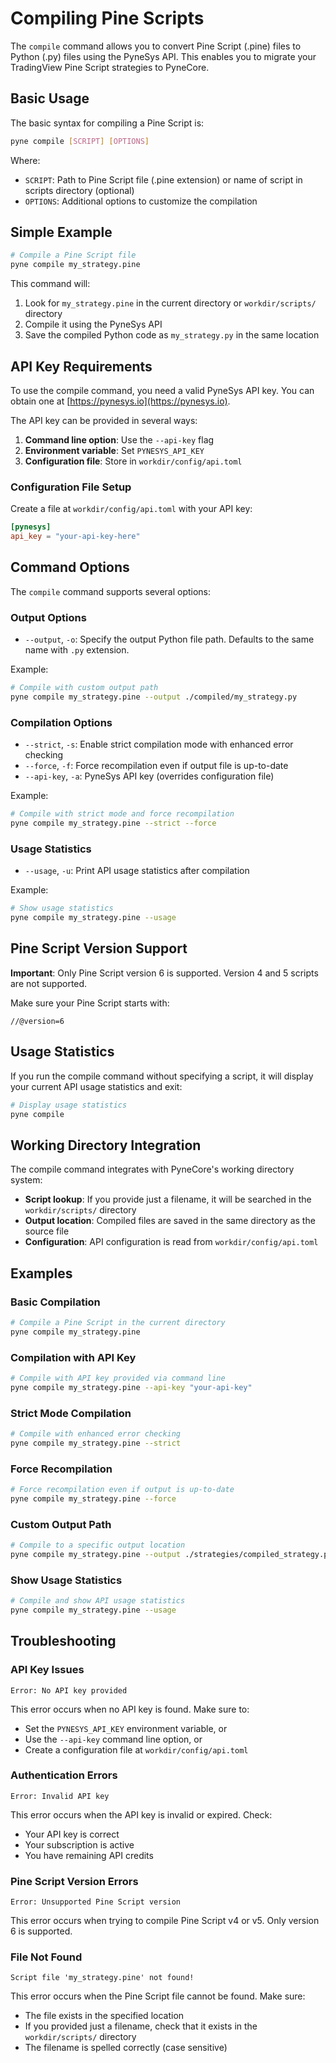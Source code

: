 <!--
---
weight: 304
title: "Compiling Pine Scripts"
description: "Compiling Pine Script to Python using PyneSys API"
icon: "code"
date: "2025-08-03"
lastmod: "2025-08-03"
draft: false
toc: true
categories: ["Usage", "CLI", "Compilation"]
tags: ["compile", "pine-script", "python", "pynesys", "api", "command-line"]
---
-->

# Compiling Pine Scripts

The `compile` command allows you to convert Pine Script (.pine) files to Python (.py) files using the PyneSys API. This enables you to migrate your TradingView Pine Script strategies to PyneCore.

## Basic Usage

The basic syntax for compiling a Pine Script is:

```bash
pyne compile [SCRIPT] [OPTIONS]
```

Where:
- `SCRIPT`: Path to Pine Script file (.pine extension) or name of script in scripts directory (optional)
- `OPTIONS`: Additional options to customize the compilation

## Simple Example

```bash
# Compile a Pine Script file
pyne compile my_strategy.pine
```

This command will:
1. Look for `my_strategy.pine` in the current directory or `workdir/scripts/` directory
2. Compile it using the PyneSys API
3. Save the compiled Python code as `my_strategy.py` in the same location

## API Key Requirements

To use the compile command, you need a valid PyneSys API key. You can obtain one at [https://pynesys.io](https://pynesys.io).

The API key can be provided in several ways:

1. **Command line option**: Use the `--api-key` flag
2. **Environment variable**: Set `PYNESYS_API_KEY`
3. **Configuration file**: Store in `workdir/config/api.toml`

### Configuration File Setup

Create a file at `workdir/config/api.toml` with your API key:

```toml
[pynesys]
api_key = "your-api-key-here"
```

## Command Options

The `compile` command supports several options:

### Output Options

- `--output`, `-o`: Specify the output Python file path. Defaults to the same name with `.py` extension.

Example:
```bash
# Compile with custom output path
pyne compile my_strategy.pine --output ./compiled/my_strategy.py
```

### Compilation Options

- `--strict`, `-s`: Enable strict compilation mode with enhanced error checking
- `--force`, `-f`: Force recompilation even if output file is up-to-date
- `--api-key`, `-a`: PyneSys API key (overrides configuration file)

Example:
```bash
# Compile with strict mode and force recompilation
pyne compile my_strategy.pine --strict --force
```

### Usage Statistics

- `--usage`, `-u`: Print API usage statistics after compilation

Example:
```bash
# Show usage statistics
pyne compile my_strategy.pine --usage
```

## Pine Script Version Support

**Important**: Only Pine Script version 6 is supported. Version 4 and 5 scripts are not supported.

Make sure your Pine Script starts with:
```pine
//@version=6
```

## Usage Statistics

If you run the compile command without specifying a script, it will display your current API usage statistics and exit:

```bash
# Display usage statistics
pyne compile
```

## Working Directory Integration

The compile command integrates with PyneCore's working directory system:

- **Script lookup**: If you provide just a filename, it will be searched in the `workdir/scripts/` directory
- **Output location**: Compiled files are saved in the same directory as the source file
- **Configuration**: API configuration is read from `workdir/config/api.toml`

## Examples

### Basic Compilation

```bash
# Compile a Pine Script in the current directory
pyne compile my_strategy.pine
```

### Compilation with API Key

```bash
# Compile with API key provided via command line
pyne compile my_strategy.pine --api-key "your-api-key"
```

### Strict Mode Compilation

```bash
# Compile with enhanced error checking
pyne compile my_strategy.pine --strict
```

### Force Recompilation

```bash
# Force recompilation even if output is up-to-date
pyne compile my_strategy.pine --force
```

### Custom Output Path

```bash
# Compile to a specific output location
pyne compile my_strategy.pine --output ./strategies/compiled_strategy.py
```

### Show Usage Statistics

```bash
# Compile and show API usage statistics
pyne compile my_strategy.pine --usage
```

## Troubleshooting

### API Key Issues

```
Error: No API key provided
```

This error occurs when no API key is found. Make sure to:
- Set the `PYNESYS_API_KEY` environment variable, or
- Use the `--api-key` command line option, or
- Create a configuration file at `workdir/config/api.toml`

### Authentication Errors

```
Error: Invalid API key
```

This error occurs when the API key is invalid or expired. Check:
- Your API key is correct
- Your subscription is active
- You have remaining API credits

### Pine Script Version Errors

```
Error: Unsupported Pine Script version
```

This error occurs when trying to compile Pine Script v4 or v5. Only version 6 is supported.

### File Not Found

```
Script file 'my_strategy.pine' not found!
```

This error occurs when the Pine Script file cannot be found. Make sure:
- The file exists in the specified location
- If you provided just a filename, check that it exists in the `workdir/scripts/` directory
- The filename is spelled correctly (case sensitive)